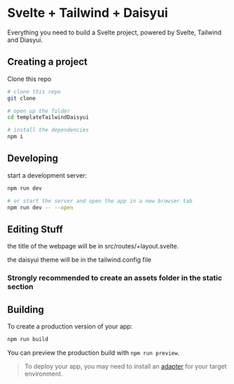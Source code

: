 # Svelte + Tailwind + Daisyui

Everything you need to build a Svelte project, powered by Svelte, Tailwind and Diasyui.

## Creating a project

Clone this repo

```bash
# clone this repo
git clone 

# open up the folder
cd templateTailwindDaisyui

# install the dependencies
npm i
```

## Developing

start a development server:

```bash
npm run dev

# or start the server and open the app in a new browser tab
npm run dev -- --open
```
## Editing Stuff

the title of the webpage will be in src/routes/+layout.svelte.

the daisyui theme will be in the tailwind.config file

### Strongly recommended to create an assets folder in the static section

## Building

To create a production version of your app:

```bash
npm run build
```

You can preview the production build with `npm run preview`.

> To deploy your app, you may need to install an [adapter](https://kit.svelte.dev/docs/adapters) for your target environment.
